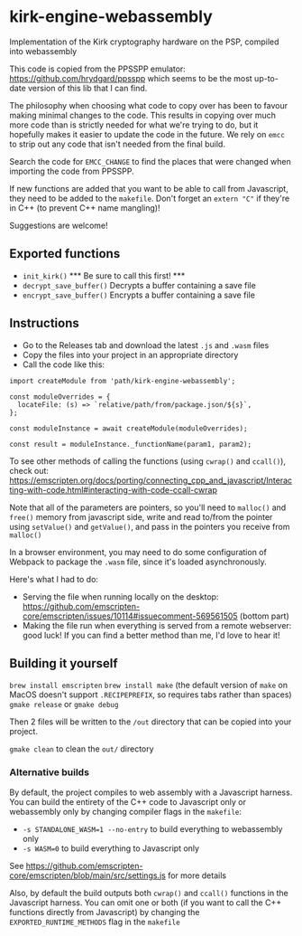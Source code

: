# kirk-engine-webassembly
Implementation of the Kirk cryptography hardware on the PSP, compiled into webassembly

This code is copied from the PPSSPP emulator: https://github.com/hrydgard/ppsspp which seems to be the most up-to-date version of this lib that I can find.

The philosophy when choosing what code to copy over has been to favour making minimal changes to the code. This results in copying over much more code than is strictly needed for what we're trying to do, but it hopefully makes it easier to update the code in the future. We rely on `emcc` to strip out any code that isn't needed from the final build.

Search the code for `EMCC_CHANGE` to find the places that were changed when importing the code from PPSSPP.

If new functions are added that you want to be able to call from Javascript, they need to be added to the `makefile`. Don't forget an `extern "C"` if they're in C++ (to prevent C++ name mangling)!

Suggestions are welcome!

## Exported functions
- `init_kirk()` *** Be sure to call this first! ***
- `decrypt_save_buffer()` Decrypts a buffer containing a save file
- `encrypt_save_buffer()` Encrypts a buffer containing a save file

## Instructions

- Go to the Releases tab and download the latest `.js` and `.wasm` files
- Copy the files into your project in an appropriate directory
- Call the code like this:

```
import createModule from 'path/kirk-engine-webassembly';

const moduleOverrides = {
  locateFile: (s) => `relative/path/from/package.json/${s}`,
};

const moduleInstance = await createModule(moduleOverrides);

const result = moduleInstance._functionName(param1, param2);
```

To see other methods of calling the functions (using `cwrap()` and `ccall()`), check out: https://emscripten.org/docs/porting/connecting_cpp_and_javascript/Interacting-with-code.html#interacting-with-code-ccall-cwrap

Note that all of the parameters are pointers, so you'll need to `malloc()` and `free()` memory from javascript side, write and read to/from the pointer using `setValue()` and `getValue()`, and pass in the pointers you receive from `malloc()`

In a browser environment, you may need to do some configuration of Webpack to package the `.wasm` file, since it's loaded asynchronously.

Here's what I had to do:
- Serving the file when running locally on the desktop: https://github.com/emscripten-core/emscripten/issues/10114#issuecomment-569561505 (bottom part)
- Making the file run when everything is served from a remote webserver: good luck! If you can find a better method than me, I'd love to hear it!

## Building it yourself

`brew install emscripten`
`brew install make` (the default version of `make` on MacOS doesn't support `.RECIPEPREFIX`, so requires tabs rather than spaces)
`gmake release` or `gmake debug`

Then 2 files will be written to the `/out` directory that can be copied into your project.

`gmake clean` to clean the `out/` directory

### Alternative builds

By default, the project compiles to web assembly with a Javascript harness. You can build the entirety of the C++ code to Javascript only or webassembly only by changing compiler flags in the `makefile`:

- `-s STANDALONE_WASM=1 --no-entry` to build everything to webassembly only
- `-s WASM=0` to build everything to Javascript only

See https://github.com/emscripten-core/emscripten/blob/main/src/settings.js for more details

Also, by default the build outputs both `cwrap()` and `ccall()` functions in the Javascript harness. You can omit one or both (if you want to call the C++ functions directly from Javascript) by changing the `EXPORTED_RUNTIME_METHODS` flag in the `makefile`
